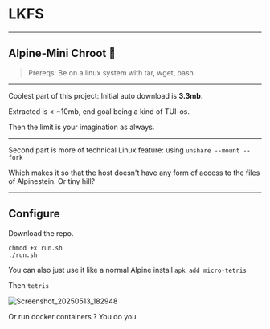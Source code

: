 # LKFS
----

## Alpine-Mini Chroot 👻 

> Prereqs: Be on a linux system with tar, wget, bash

----

Coolest part of this project: Initial auto download is **3.3mb.**

Extracted is < ~10mb, end goal being a kind of TUI-os.

Then the limit is your imagination as always. 

---- 

Second part is more of technical Linux feature: using `unshare --mount --fork` 

Which makes it so that the host doesn't have any form of access to the files of Alpinestein. Or tiny hill?  

---- 

## Configure

Download the repo. 


```
chmod +x run.sh
./run.sh
```


You can also just use it like a normal Alpine install `apk add micro-tetris`

Then `tetris`

![Screenshot_20250513_182948](https://github.com/user-attachments/assets/1ee28de2-ba20-4aa2-b3c5-4d2793499d61)

Or run docker containers ? You do you.
